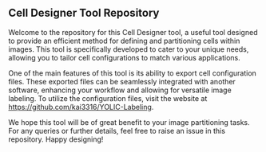 ## Cell Designer Tool Repository

Welcome to the repository for this Cell Designer tool, a useful tool designed to provide an efficient method for defining and partitioning cells within images. This tool is specifically developed to cater to your unique needs, allowing you to tailor cell configurations to match various applications.

One of the main features of this tool is its ability to export cell configuration files. These exported files can be seamlessly integrated with another software, enhancing your workflow and allowing for versatile image labeling. To utilize the configuration files, visit the website at https://github.com/kai3316/YOLIC-Labeling.

We hope this tool will be of great benefit to your image partitioning tasks. For any queries or further details, feel free to raise an issue in this repository. Happy designing!
